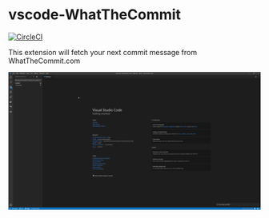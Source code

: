 # vscode-WhatTheCommit

[![CircleCI](https://circleci.com/gh/Gaardsholt/vscode-whatthecommit.svg?style=svg)](https://circleci.com/gh/Gaardsholt/vscode-whatthecommit)

This extension will fetch your next commit message from WhatTheCommit.com

![alt text](resources/images/demo.gif "Extension demo")